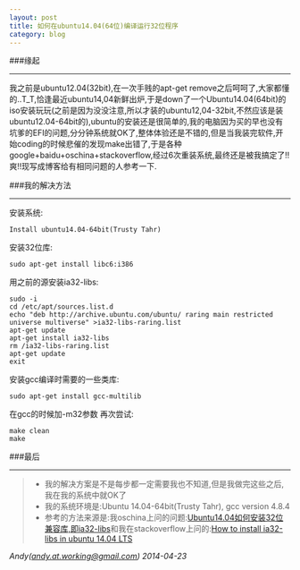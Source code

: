 ```yaml
---
layout: post
title: 如何在ubuntu14.04(64位)编译运行32位程序
category: blog
---
```


###缘起

---

我之前是ubuntu12.04(32bit),在一次手贱的apt-get remove之后呵呵了,大家都懂的..T_T,恰逢最近ubuntu14,04新鲜出炉,于是down了一个Ubuntu14.04(64bit)的iso安装玩玩(之前是因为没没注意,所以才装的ubuntu12,04-32bit,不然应该是装ubuntu12.04-64bit的),ubuntu的安装还是很简单的,我的电脑因为买的早也没有坑爹的EFI的问题,分分钟系统就OK了,整体体验还是不错的,但是当我装完软件,开始coding的时候悲催的发现make出错了,于是各种google+baidu+oschina+stackoverflow,经过6次重装系统,最终还是被我搞定了!!爽!!现写成博客给有相同问题的人参考一下.

###我的解决方法

---

安装系统:

    Install ubuntu14.04-64bit(Trusty Tahr)

安装32位库:

    sudo apt-get install libc6:i386

用之前的源安装ia32-libs:

    sudo -i
    cd /etc/apt/sources.list.d
    echo "deb http://archive.ubuntu.com/ubuntu/ raring main restricted universe multiverse" >ia32-libs-raring.list
    apt-get update
    apt-get install ia32-libs
    rm /ia32-libs-raring.list
    apt-get update
    exit

安装gcc编译时需要的一些类库:

    sudo apt-get install gcc-multilib

在gcc的时候加-m32参数
再次尝试:

    make clean
    make

###最后

---

> - 我的解决方案是不是每步都一定需要我也不知道,但是我做完这些之后,我在我的系统中就OK了
> - 我的系统环境是:Ubuntu 14.04-64bit(Trusty Tahr), gcc version 4.8.4
> - 参考的方法来源是:我oschina上问的问题:[Ubuntu14.04如何安装32位兼容库,即ia32-libs](http://www.oschina.net/question/1470892_151825)和我在stackoverflow上问的:[How to install ia32-libs in ubuntu 14.04 LTS](http://stackoverflow.com/questions/23182765/how-to-install-ia32-libs-in-ubuntu-14-04-lts)

*Andy(andy.at.working@gmail.com) 2014-04-23*
